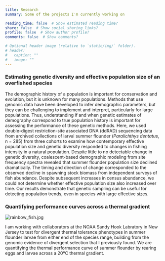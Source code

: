 ```yaml
---
title: Research
summary: Some of the projects I'm currently working on

reading_time: false  # Show estimated reading time?
share: false  # Show social sharing links?
profile: false  # Show author profile?
comments: false  # Show comments?

# Optional header image (relative to `static/img/` folder).
# header:
#   caption: ""
#   image: ""
---
```


### Estimating genetic diversity and effective population size of an overfished species

The demographic history of a population is important for conservation and evolution, but it is unknown for many populations. Methods that use genomic data have been developed to infer demographic parameters, but they can be challenging to implement and interpret, particularly for large populations. Thus, understanding if and when genetic estimates of demography correspond to true population history is important for assessing the performance of these genetic methods. Here, we used double-digest restriction-site associated DNA (ddRAD) sequencing data from archived collections of larval summer flounder (*Paralichthys dentatus*, n = 285) from three cohorts to examine how contemporary effective population size and genetic diversity responded to changes in fishing intensity in a natural population. Despite little to no detectable change in genetic diversity, coalescent-based demographic modeling from site frequency spectra revealed that summer flounder population size declined dramatically. The timing and direction of change corresponded to the observed decline in spawning stock biomass from independent surveys of fish abundance. Despite subsequent increases in census abundance, we could not determine whether effective population size also increased over time. Our results demonstrate that genetic sampling can be useful for detecting population trends, even in species with large effective sizes.

### Quantifying performance curves across a thermal gradient

![rainbow_fish.jpg](/img/rainbow_fish.jpg)

I am working with collaborators at the NOAA Sandy Hook Labratory in New Jersey to test for divergent thermal tolerance phenotypes in summer flounder larvae from either end of the species range, building from the genomic evidence of divergent selection that I previously found. We are quantifying the thermal performance curve of summer flounder by rearing eggs and larvae across a 20ºC thermal gradient.

